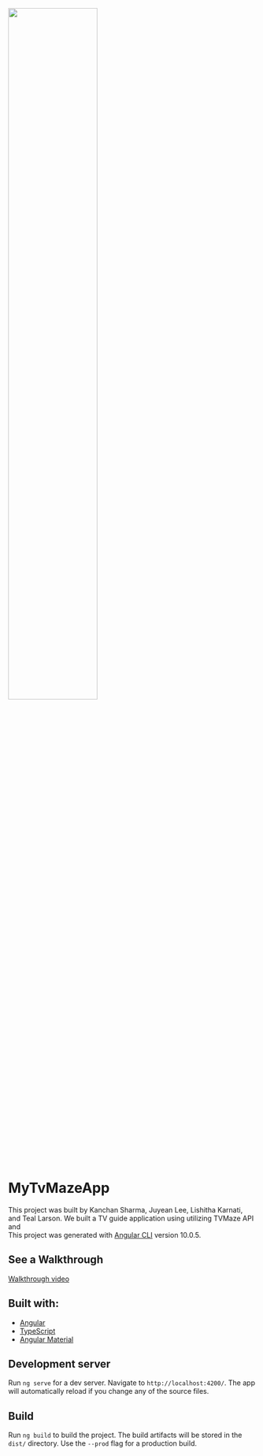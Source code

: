 <img src="https://ibb.co/FmRLTvF" width="60%">

# MyTvMazeApp

This project was built by Kanchan Sharma, Juyean Lee, Lishitha Karnati, and Teal Larson.  We built a TV guide application using utilizing TVMaze API and  
This project was generated with [Angular CLI](https://github.com/angular/angular-cli) version 10.0.5.

## See a Walkthrough
[Walkthrough video](https://youtu.be/W1KRwsMhTX8)

## Built with:
- [Angular](http://angular.io)
- [TypeScript](http://typescriptlang.org)
- [Angular Material](http://angular.material.io)

## Development server

Run `ng serve` for a dev server. Navigate to `http://localhost:4200/`. The app will automatically reload if you change any of the source files.

## Build

Run `ng build` to build the project. The build artifacts will be stored in the `dist/` directory. Use the `--prod` flag for a production build.

